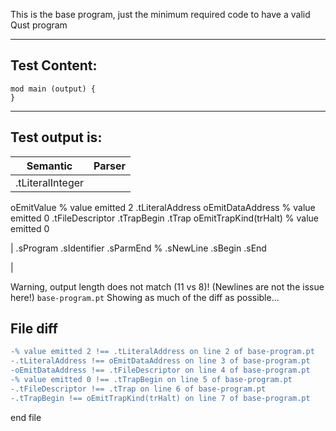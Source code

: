 This is the base program, just the minimum required code to have a valid Qust program

-------------------------


Test Content: 
-------------------------
```
mod main (output) {  
} 
```
------------------------
Test output is: 
-------------------------
| Semantic | Parser |
| ---------- | ------ |
|    .tLiteralInteger
   oEmitValue
   % value emitted 2
   .tLiteralAddress
   oEmitDataAddress
   % value emitted 0
   .tFileDescriptor
 .tTrapBegin
 .tTrap
 oEmitTrapKind(trHalt)
 % value emitted 0

 |  .sProgram
 .sIdentifier
 .sParmEnd
 % .sNewLine
  .sBegin
  .sEnd

 | 


Warning, output length does not match (11 vs 8)!  (Newlines are not the issue here!) `base-program.pt`
Showing as much of the diff as possible...

File diff
-------------------------
```diff
-% value emitted 2 !== .tLiteralAddress on line 2 of base-program.pt
-.tLiteralAddress !== oEmitDataAddress on line 3 of base-program.pt
-oEmitDataAddress !== .tFileDescriptor on line 4 of base-program.pt
-% value emitted 0 !== .tTrapBegin on line 5 of base-program.pt
-.tFileDescriptor !== .tTrap on line 6 of base-program.pt
-.tTrapBegin !== oEmitTrapKind(trHalt) on line 7 of base-program.pt

```
end file
